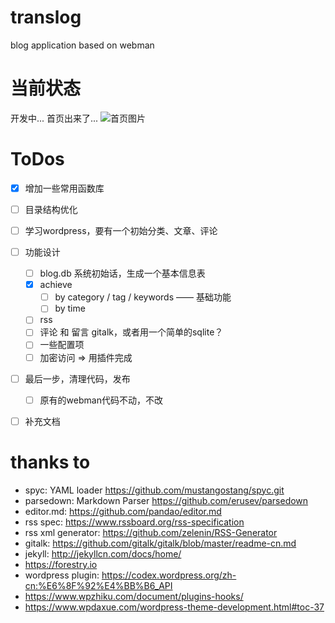 # translog
blog application based on webman

# 当前状态
开发中...
首页出来了...
![首页图片](http://bigtran.opmonitor.com/home.png)

# ToDos
- [x] 增加一些常用函数库
- [ ] 目录结构优化
- [ ] 学习wordpress，要有一个初始分类、文章、评论
- [ ] 功能设计
    * [ ] blog.db  系统初始话，生成一个基本信息表
    * [x] achieve
        - [ ] by category / tag / keywords —— 基础功能
        - [ ] by time
    * [ ] rss
    * [ ] 评论 和 留言 gitalk，或者用一个简单的sqlite？
    * [ ] 一些配置项
    * [ ] 加密访问 => 用插件完成
- [ ] 最后一步，清理代码，发布
    - [ ] 原有的webman代码不动，不改
- [ ] 补充文档



# thanks to
- spyc: YAML loader https://github.com/mustangostang/spyc.git
- parsedown: Markdown Parser https://github.com/erusev/parsedown
- editor.md: https://github.com/pandao/editor.md
- rss spec: https://www.rssboard.org/rss-specification
- rss xml generator: https://github.com/zelenin/RSS-Generator
- gitalk: https://github.com/gitalk/gitalk/blob/master/readme-cn.md
- jekyll: http://jekyllcn.com/docs/home/
- https://forestry.io
- wordpress plugin: https://codex.wordpress.org/zh-cn:%E6%8F%92%E4%BB%B6_API
- https://www.wpzhiku.com/document/plugins-hooks/
- https://www.wpdaxue.com/wordpress-theme-development.html#toc-37
